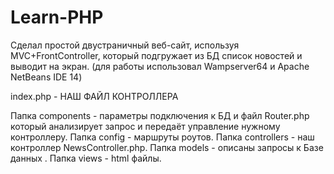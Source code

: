 # Learn-PHP

Сделал простой двустраничный веб-сайт, используя MVC+FrontController, который подгружает из БД список новостей и выводит на экран. (для работы использовал Wampserver64 и Apache NetBeans IDE 14)

index.php - НАШ ФАЙЛ КОНТРОЛЛЕРА

Папка  components - параметры подключения к БД и файл Router.php который анализирует запрос и передаёт управление нужному контроллеру.
Папка config - маршруты роутов.
Папка controllers - наш контроллер NewsController.php.
Папка models - описаны запросы к Базе данных .
Папка views - html файлы.
